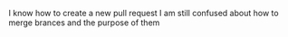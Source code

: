 I know how to create a new pull request
I am still confused about how to merge brances and the purpose of them
